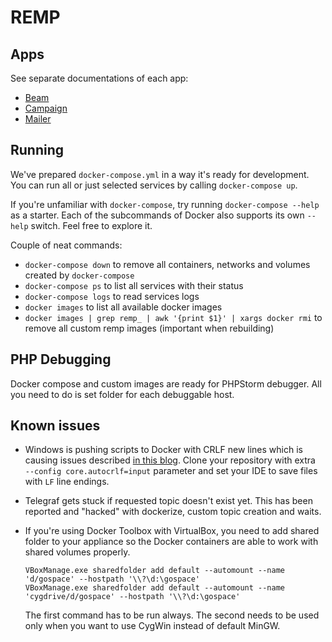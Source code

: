 # REMP

## Apps

See separate documentations of each app:
* [Beam](Beam)
* [Campaign](Campaign)
* [Mailer](Mailer)

## Running

We've prepared `docker-compose.yml` in a way it's ready for development. You can run all or just selected services by calling `docker-compose up`.

If you're unfamiliar with `docker-compose`, try running `docker-compose --help` as a starter. Each of the subcommands of Docker also supports its own `--help` switch. Feel free to explore it.

Couple of neat commands:
* `docker-compose down` to remove all containers, networks and volumes created by `docker-compose`
* `docker-compose ps` to list all services with their status
* `docker-compose logs` to read services logs
* `docker images` to list all available docker images
* `docker images | grep remp_ | awk '{print $1}' | xargs docker rmi` to remove all custom remp images (important when rebuilding)

## PHP Debugging

Docker compose and custom images are ready for PHPStorm debugger. All you need to do is set folder for each debuggable host.

## Known issues

- Windows is pushing scripts to Docker with CRLF new lines which is causing issues described [in this blog](http://willi.am/blog/2016/08/11/docker-for-windows-dealing-with-windows-line-endings).
Clone your repository with extra ` --config core.autocrlf=input` parameter and set your IDE to save files with `LF` line endings.

- Telegraf gets stuck if requested topic doesn't exist yet. This has been reported and "hacked" with dockerize, custom topic creation and waits.

- If you're using Docker Toolbox with VirtualBox, you need to add shared folder to your appliance so the Docker containers
are able to work with shared volumes properly.

    ```
    VBoxManage.exe sharedfolder add default --automount --name 'd/gospace' --hostpath '\\?\d:\gospace'
    VBoxManage.exe sharedfolder add default --automount --name 'cygdrive/d/gospace' --hostpath '\\?\d:\gospace'
    ```

    The first command has to be run always. The second needs to be used only when you want to use CygWin instead of default MinGW.
